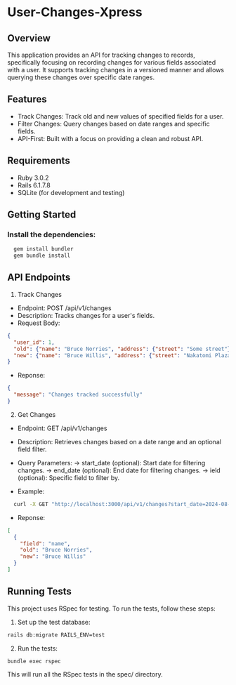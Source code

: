 # User-Changes-Xpress

## Overview

This application provides an API for tracking changes to records, specifically focusing on recording changes for various fields associated with a user. It supports tracking changes in a versioned manner and allows querying these changes over specific date ranges.

## Features

 - Track Changes: Track old and new values of specified fields for a user.
 - Filter Changes: Query changes based on date ranges and specific fields.
 - API-First: Built with a focus on providing a clean and robust API.

## Requirements

 - Ruby 3.0.2
 - Rails 6.1.7.8
 - SQLite (for development and testing)

## Getting Started

### Install the dependencies:

```sh
  gem install bundler
  gem bundle install
```
## API Endpoints
1. Track Changes

 - Endpoint: POST /api/v1/changes
 - Description: Tracks changes for a user's fields.
 - Request Body:

```json
{
  "user_id": 1,
  "old": {"name": "Bruce Norries", "address": {"street": "Some street"}},
  "new": {"name": "Bruce Willis", "address": {"street": "Nakatomi Plaza"}}
}
```

- Reponse:

```json
{
  "message": "Changes tracked successfully"
}
```

2. Get Changes

 - Endpoint: GET /api/v1/changes
 - Description: Retrieves changes based on a date range and an optional field filter.
 - Query Parameters:
    -> start_date (optional): Start date for filtering changes.
    -> end_date (optional): End date for filtering changes.
    -> ield (optional): Specific field to filter by.

 - Example:
```sh
  curl -X GET "http://localhost:3000/api/v1/changes?start_date=2024-08-01T00:00:00Z&end_date=2024-08-31T23:59:59Z&field=name"

```

 - Reponse:

```json
[
  {
    "field": "name",
    "old": "Bruce Norries",
    "new": "Bruce Willis"
  }
]
```

## Running Tests

This project uses RSpec for testing. To run the tests, follow these steps:
1. Set up the test database:

```sh
rails db:migrate RAILS_ENV=test
```

2. Run the tests:

```sh
bundle exec rspec
```

This will run all the RSpec tests in the spec/ directory.
